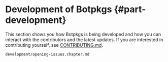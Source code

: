 # Development of Botpkgs {#part-development}

This section shows you how Botpkgs is being developed and how you can interact with the contributors and the latest updates.
If you are interested in contributing yourself, see [CONTRIBUTING.md](https://github.com/nervosys/Botnix/blob/master/CONTRIBUTING.md).

<!-- In the future this section should also include: How to test pull requests, how to know if pull requests are available in channels, etc. -->

```{=include=} chapters
development/opening-issues.chapter.md
```

